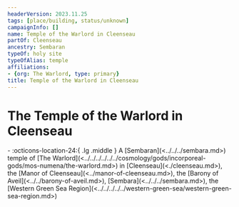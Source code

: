 ```yaml
---
headerVersion: 2023.11.25
tags: [place/building, status/unknown]
campaignInfo: []
name: Temple of the Warlord in Cleenseau
partOf: Cleenseau
ancestry: Sembaran
typeOf: holy site
typeOfAlias: temple
affiliations:
- {org: The Warlord, type: primary}
title: Temple of the Warlord in Cleenseau
---
```

# The Temple of the Warlord in Cleenseau
<div class="grid cards ext-narrow-margin ext-one-column" markdown>
-    :octicons-location-24:{ .lg .middle } A [Sembaran](<../../../sembara.md>) temple of [The Warlord](<../../../../../../cosmology/gods/incorporeal-gods/mos-numena/the-warlord.md>) in [Cleenseau](<./cleenseau.md>), the [Manor of Cleenseau](<../manor-of-cleenseau.md>), the [Barony of Aveil](<../../barony-of-aveil.md>), [Sembara](<../../../sembara.md>), the [Western Green Sea Region](<../../../../../western-green-sea/western-green-sea-region.md>)  
</div>



